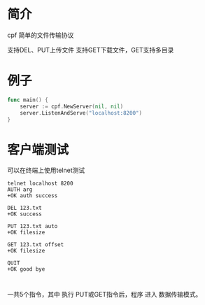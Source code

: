 # 简介
cpf 简单的文件传输协议

支持DEL、PUT上传文件
支持GET下载文件，GET支持多目录

# 例子
```go
func main() {
	server := cpf.NewServer(nil, nil)
	server.ListenAndServe("localhost:8200")
}
```
# 客户端测试
可以在终端上使用telnet测试
```
telnet localhost 8200
AUTH arg
+OK auth success

DEL 123.txt
+OK success

PUT 123.txt auto
+OK filesize

GET 123.txt offset
+OK filesize

QUIT
+OK good bye
```

# 
一共5个指令，其中 执行 PUT或GET指令后，程序 进入 数据传输模式。